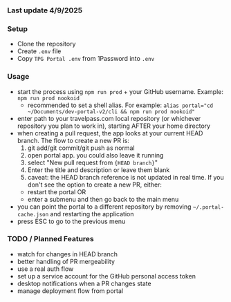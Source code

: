 ### Last update 4/9/2025

### Setup

- Clone the repository
- Create `.env` file
- Copy `TPG Portal .env` from 1Password into `.env`

### Usage

- start the process using `npm run prod` + your GitHub username. Example: `npm run prod nookoid`
  - recommended to set a shell alias. For example: `alias portal="cd ~/Documents/dev-portal-v2/cli && npm run prod nookoid"`
- enter path to your travelpass.com local repository (or whichever repository you plan to work in), starting AFTER your home directory
- when creating a pull request, the app looks at your current HEAD branch. The flow to create a new PR is:
  1. git add/git commit/git push as normal
  2. open portal app. you could also leave it running
  3. select "New pull request from `{HEAD branch}`"
  4. Enter the title and description or leave them blank
  5. caveat: the HEAD branch reference is not updated in real time. If you don't see the option to create a new PR, either:
  - restart the portal OR
  - enter a submenu and then go back to the main menu
- you can point the portal to a different repository by removing `~/.portal-cache.json` and restarting the application
- press ESC to go to the previous menu

### TODO / Planned Features

- watch for changes in HEAD branch
- better handling of PR mergeability
- use a real auth flow
- set up a service account for the GitHub personal access token
- desktop notifications when a PR changes state
- manage deployment flow from portal

